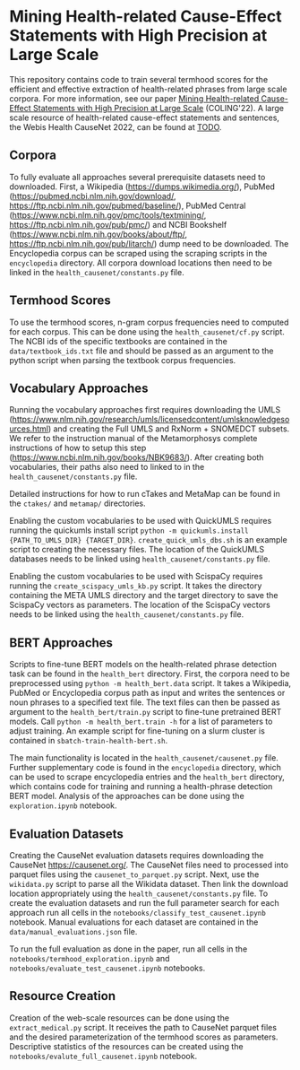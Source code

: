 # Mining Health-related Cause-Effect Statements with High Precision at Large Scale

This repository contains code to train several termhood scores for the efficient and effective extraction of health-related phrases from large scale corpora. For more information, see our paper [Mining Health-related Cause-Effect Statements with High Precision at Large Scale](https://webis.de/publications.html?q=schlatt#schlatt_2022) (COLING'22). A large scale resource of health-related cause-effect statements and sentences, the Webis Health CauseNet 2022, can be found at [TODO](url).

## Corpora

To fully evaluate all approaches several prerequisite datasets need to downloaded. First, a Wikipedia (https://dumps.wikimedia.org/), PubMed (https://pubmed.ncbi.nlm.nih.gov/download/, https://ftp.ncbi.nlm.nih.gov/pubmed/baseline/), PubMed Central (https://www.ncbi.nlm.nih.gov/pmc/tools/textmining/, https://ftp.ncbi.nlm.nih.gov/pub/pmc/) and NCBI Bookshelf (https://www.ncbi.nlm.nih.gov/books/about/ftp/, https://ftp.ncbi.nlm.nih.gov/pub/litarch/) dump need to be downloaded. The Encyclopedia corpus can be scraped using the scraping scripts in the `encyclopedia` directory. All corpora download locations then need to be linked in the `health_causenet/constants.py` file.

## Termhood Scores

To use the termhood scores, n-gram corpus frequencies need to computed for each corpus. This can be done using the `health_causenet/cf.py` script. The NCBI ids of the specific textbooks are contained in the `data/textbook_ids.txt` file and should be passed as an argument to the python script when parsing the textbook corpus frequencies.

## Vocabulary Approaches

Running the vocabulary approaches first requires downloading the UMLS (https://www.nlm.nih.gov/research/umls/licensedcontent/umlsknowledgesources.html) and creating the Full UMLS and RxNorm + SNOMEDCT subsets. We refer to the instruction manual of the Metamorphosys complete instructions of how to setup this step (https://www.ncbi.nlm.nih.gov/books/NBK9683/). After creating both vocabularies, their paths also need to linked to in the `health_causenet/constants.py` file.

Detailed instructions for how to run cTakes and MetaMap can be found in the `ctakes/` and `metamap/` directories.

Enabling the custom vocabularies to be used with QuickUMLS requires running the quickumls install script `python -m quickumls.install {PATH_TO_UMLS_DIR} {TARGET_DIR}`. `create_quick_umls_dbs.sh` is an example script to creating the necessary files. The location of the QuickUMLS databases needs to be linked using `health_causenet/constants.py` file.

Enabling the custom vocabularies to be used with ScispaCy requires running the `create_scispacy_umls_kb.py` script. It takes the directory containing the META UMLS directory and the target directory to save the ScispaCy vectors as parameters. The location of the ScispaCy vectors needs to be linked using the `health_causenet/constants.py` file.

## BERT Approaches

Scripts to fine-tune BERT models on the health-related phrase detection task can be found in the `health_bert` directory. First, the corpora need to be preprocessed using `python -m health_bert.data` script. It takes a Wikipedia, PubMed or Encyclopedia corpus path as input and writes the sentences or noun phrases to a specified text file. The text files can then be passed as argument to the `health_bert/train.py` script to fine-tune pretrained BERT models. Call `python -m health_bert.train -h` for a list of parameters to adjust training. An example script for fine-tuning on a slurm cluster is contained in `sbatch-train-health-bert.sh`.

The main functionality is located in the `health_causenet/causenet.py` file. Further supplementary code is found in the `encyclopedia` directory, which can be used to scrape encyclopedia entries and the `health_bert` directory, which contains code for training and running a health-phrase detection BERT model. Analysis of the approaches can be done using the `exploration.ipynb` notebook.

## Evaluation Datasets

Creating the CauseNet evaluation datasets requires downloading the CauseNet https://causenet.org/. The CauseNet files need to processed into parquet files using the `causenet_to_parquet.py` script. Next, use the `wikidata.py` script to parse all the Wikidata dataset. Then link the download location appropriately using the `health_causenet/constants.py` file. To create the evaluation datasets and run the full parameter search for each approach run all cells in the `notebooks/classify_test_causenet.ipynb` notebook. Manual evaluations for each dataset are contained in the `data/manual_evaluations.json` file.

To run the full evaluation as done in the paper, run all cells in the `notebooks/termhood_exploration.ipynb` and `notebooks/evaluate_test_causenet.ipynb` notebooks.

## Resource Creation

Creation of the web-scale resources can be done using the `extract_medical.py` script. It receives the path to CauseNet parquet files and the desired parameterization of the termhood scores as parameters. Descriptive statistics of the resources can be created using the `notebooks/evalute_full_causenet.ipynb` notebook.
